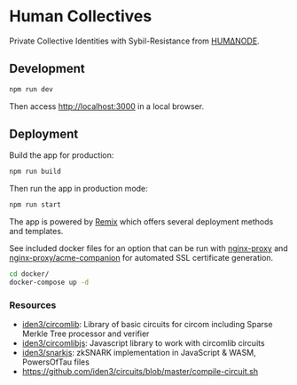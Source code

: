 # Human Collectives

Private Collective Identities with Sybil-Resistance from [HUMΔNODE](https://humanode.io/).

## Development

```sh
npm run dev
```

Then access [http://localhost:3000](http://localhost:3000) in a local browser.

## Deployment

Build the app for production:

```sh
npm run build
```

Then run the app in production mode:

```sh
npm run start
```

The app is powered by [Remix](https://remix.run/) which offers several
deployment methods and templates.

See included docker files for an option that can be run with
[nginx-proxy](https://github.com/nginx-proxy/nginx-proxy) and
[nginx-proxy/acme-companion](https://github.com/nginx-proxy/acme-companion) for
automated SSL certificate generation.

```sh
cd docker/
docker-compose up -d
```

### Resources

- [iden3/circomlib](https://github.com/iden3/circomlib): Library of basic
  circuits for circom including Sparse Merkle Tree processor and verifier
- [iden3/circomlibjs](https://github.com/iden3/circomlibjs): Javascript library
  to work with circomlib circuits
- [iden3/snarkjs](https://github.com/iden3/snarkjs#7-prepare-phase-2): zkSNARK
  implementation in JavaScript & WASM, PowersOfTau files
- https://github.com/iden3/circuits/blob/master/compile-circuit.sh
